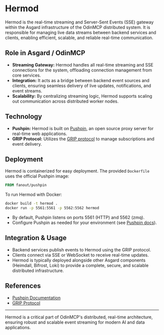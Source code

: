 # Hermod

Hermod is the real-time streaming and Server-Sent Events (SSE) gateway within the Asgard infrastructure of the OdinMCP distributed system. It is responsible for managing live data streams between backend services and clients, enabling efficient, scalable, and reliable real-time communication.

## Role in Asgard / OdinMCP
- **Streaming Gateway:** Hermod handles all real-time streaming and SSE connections for the system, offloading connection management from core services.
- **Integration:** It acts as a bridge between backend event sources and clients, ensuring seamless delivery of live updates, notifications, and event streams.
- **Scalability:** By centralizing streaming logic, Hermod supports scaling out communication across distributed worker nodes.

## Technology
- **Pushpin:** Hermod is built on [Pushpin](https://pushpin.org), an open source proxy server for real-time web applications.
- **GRIP Protocol:** Utilizes the [GRIP protocol](https://pushpin.org/docs/protocols/grip/) to manage subscriptions and event delivery.

## Deployment
Hermod is containerized for easy deployment. The provided `Dockerfile` uses the official Pushpin image:

```dockerfile
FROM fanout/pushpin
```

To run Hermod with Docker:

```bash
docker build -t hermod .
docker run -p 5561:5561 -p 5562:5562 hermod
```

- By default, Pushpin listens on ports 5561 (HTTP) and 5562 (zmq).
- Configure Pushpin as needed for your environment (see [Pushpin docs](https://pushpin.org/docs/)).

## Integration & Usage
- Backend services publish events to Hermod using the GRIP protocol.
- Clients connect via SSE or WebSocket to receive real-time updates.
- Hermod is typically deployed alongside other Asgard components (Heimdall, Bifrost, Loki) to provide a complete, secure, and scalable distributed infrastructure.

## References
- [Pushpin Documentation](https://pushpin.org/docs/)
- [GRIP Protocol](https://pushpin.org/docs/protocols/grip/)

---
Hermod is a critical part of OdinMCP's distributed, real-time architecture, ensuring robust and scalable event streaming for modern AI and data applications.
